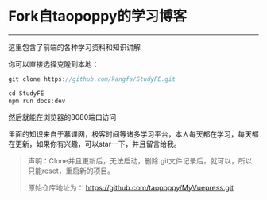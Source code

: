 # Fork自taopoppy的学习博客

---

这里包含了前端的各种学习资料和知识讲解

你可以直接选择克隆到本地：
```javascript
git clone https://github.com/kangfs/StudyFE.git

cd StudyFE
npm run docs:dev
```
然后就能在浏览器的8080端口访问

里面的知识来自于慕课网，极客时间等诸多学习平台，本人每天都在学习，每天都在更新，如果你有兴趣，可以star一下，并且留言给我。

> 声明：Clone并且更新后，无法启动，删除.git文件记录后，就可以，所以只能reset，重启新的项目。
>
> 原始仓库地址为： https://github.com/taopoppy/MyVuepress.git

